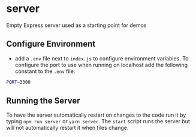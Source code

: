 # server

Empty Express server used as a starting point for demos

## Configure Environment

- add a `.env` file next to `index.js` to configure environment variables. To configure the port to use when running on localhost add the following constant to the `.env` file:

```bash
PORT=3300
```

## Running the Server

To have the server automatically restart on changes to the code run it by typing `npm run server` or `yarn server`. The `start` script runs the server but will not automatically restart it when files change.

